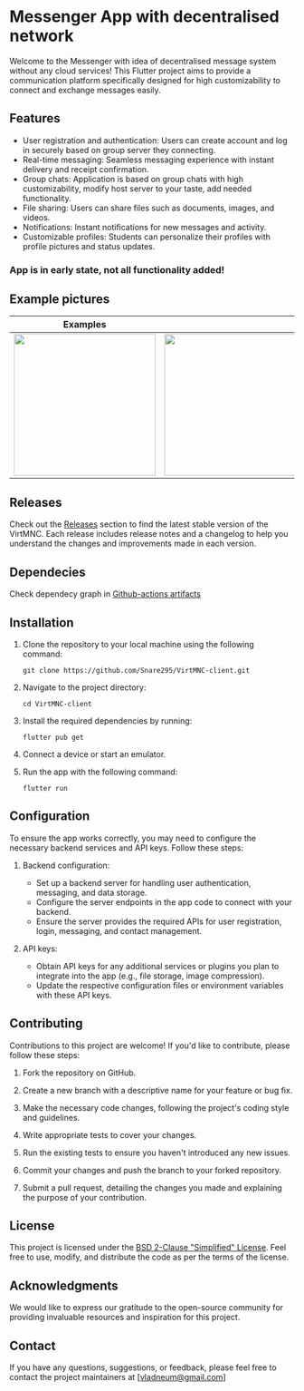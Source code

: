 # Messenger App with decentralised network

Welcome to the Messenger with idea of decentralised message system without any cloud services! This Flutter project aims to provide a communication platform specifically designed for high customizability to connect and exchange messages easily. 

## Features

- User registration and authentication: Users can create account and log in securely based on group server they connecting.
- Real-time messaging: Seamless messaging experience with instant delivery and receipt confirmation.
- Group chats: Application is based on group chats with high customizability, modify host server to your taste, add needed functionality.
- File sharing: Users can share files such as documents, images, and videos.
- Notifications: Instant notifications for new messages and activity.
- Customizable profiles: Students can personalize their profiles with profile pictures and status updates.

### App is in early state, not all functionality added!

## Example pictures

|Examples|     |     |    |
|--------|-----|-----|----|
| <img src="https://github.com/Snare295/VirtMNC-client/assets/72049715/4c6183ac-5f77-4279-8ceb-426d8f2a9812" width="250"> | <img src="https://github.com/Snare295/VirtMNC-client/assets/72049715/34a97c0a-d794-4a00-808b-e7492fd50e8f" width="250"> | <img src="https://github.com/Snare295/VirtMNC-client/assets/72049715/e81a0777-a2e2-4f1e-a995-a317d11b02e4"  width="250"> | <img src="https://github.com/Snare295/VirtMNC-client/assets/72049715/9a3677f5-4fd1-4f1f-9d46-af208a1c24f1"  width="250"> |

## Releases

Check out the [Releases](https://github.com/Snare295/VirtMNC-client/releases) section to find the latest stable version of the VirtMNC. 
Each release includes release notes and a changelog to help you understand the changes and improvements made in each version.

## Dependecies

Check dependecy graph in [Github-actions artifacts](https://github.com/Snare295/VirtMNC-client/suites/13499244207/artifacts/741591819)

## Installation

1. Clone the repository to your local machine using the following command:

   ```
   git clone https://github.com/Snare295/VirtMNC-client.git
   ```

2. Navigate to the project directory:

   ```
   cd VirtMNC-client
   ```

3. Install the required dependencies by running:

   ```
   flutter pub get
   ```

4. Connect a device or start an emulator.

5. Run the app with the following command:

   ```
   flutter run
   ```

## Configuration

To ensure the app works correctly, you may need to configure the necessary backend services and API keys. Follow these steps:

1. Backend configuration:
   - Set up a backend server for handling user authentication, messaging, and data storage.
   - Configure the server endpoints in the app code to connect with your backend.
   - Ensure the server provides the required APIs for user registration, login, messaging, and contact management.

2. API keys:
   - Obtain API keys for any additional services or plugins you plan to integrate into the app (e.g., file storage, image compression).
   - Update the respective configuration files or environment variables with these API keys.

## Contributing

Contributions to this project are welcome! If you'd like to contribute, please follow these steps:

1. Fork the repository on GitHub.

2. Create a new branch with a descriptive name for your feature or bug fix.

3. Make the necessary code changes, following the project's coding style and guidelines.

4. Write appropriate tests to cover your changes.

5. Run the existing tests to ensure you haven't introduced any new issues.

6. Commit your changes and push the branch to your forked repository.

7. Submit a pull request, detailing the changes you made and explaining the purpose of your contribution.

## License

This project is licensed under the [BSD 2-Clause "Simplified" License](https://github.com/Snare295/VirtMNC-client/blob/master/LICENSE). Feel free to use, modify, and distribute the code as per the terms of the license.

## Acknowledgments

We would like to express our gratitude to the open-source community for providing invaluable resources and inspiration for this project.

## Contact

If you have any questions, suggestions, or feedback, please feel free to contact the project maintainers at [vladneum@gmail.com]
